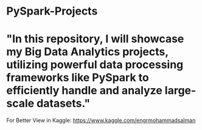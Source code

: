# PySpark-Projects
# "In this repository, I will showcase my Big Data Analytics projects, utilizing powerful data processing frameworks like PySpark to efficiently handle and analyze large-scale datasets."

For Better View in Kaggle: https://www.kaggle.com/engrmohammadsalman
